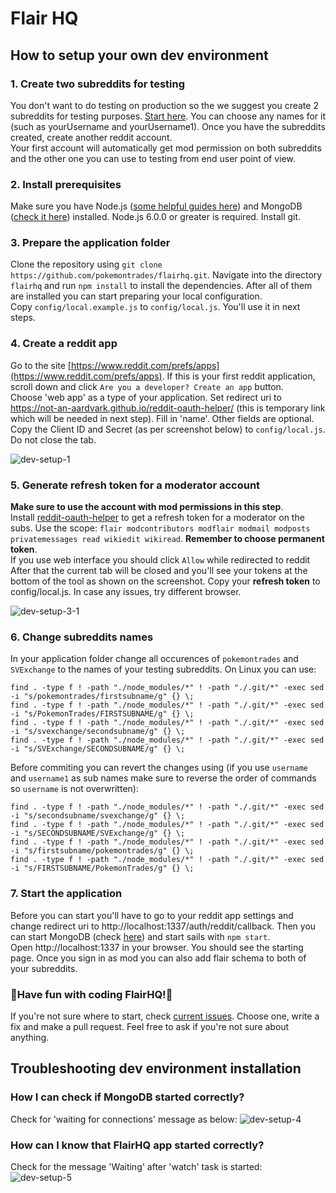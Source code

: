 # Flair HQ

## How to setup your own dev environment

### 1. Create two subreddits for testing

You don't want to do testing on production so the we suggest you create 2 subreddits for testing purposes. [Start here](https://www.reddit.com/subreddits/create). You can choose any names for it (such as yourUsername and yourUsername1). Once you have the subreddits created, create another reddit account.  
Your first account will automatically get mod permission on both subreddits and the other one you can use to testing from end user point of view.

### 2. Install prerequisites

   Make sure you have Node.js ([some helpful guides here](https://nodejs.org/en/download/package-manager/)) and MongoDB ([check it here](https://docs.mongodb.com/manual/installation/)) installed. Node.js 6.0.0 or greater is required. Install git.
   
### 3. Prepare the application folder 

   Clone the repository using `git clone https://github.com/pokemontrades/flairhq.git`. Navigate into the directory `flairhq` and run `npm install` to install the dependencies. After all of them are installed you can start preparing your local configuration.  
   Copy `config/local.example.js` to `config/local.js`. You'll use it in next steps.
   
### 4. Create a reddit app

   Go to the site [https://www.reddit.com/prefs/apps](https://www.reddit.com/prefs/apps). If this is your first reddit application, scroll down and click `Are you a developer? Create an app` button.  
   Choose 'web app' as a type of your application. Set redirect uri to https://not-an-aardvark.github.io/reddit-oauth-helper/ (this is temporary link which will be needed in next step). Fill in 'name'. Other fields are optional.  
   Copy the Client ID and Secret (as per screenshot below) to `config/local.js`. Do not close the tab.
   
   ![dev-setup-1](https://user-images.githubusercontent.com/15113729/31516749-e7a5bfc6-af99-11e7-92c4-1f3519aa0c41.png)


### 5. Generate refresh token for a moderator account

   **Make sure to use the account with mod permissions in this step**.  
   Install [reddit-oauth-helper](https://github.com/not-an-aardvark/reddit-oauth-helper) to get a refresh token for a moderator on the subs. Use the scope: `flair modcontributors modflair modmail modposts privatemessages read wikiedit wikiread`. **Remember to choose permanent token**.  
   If you use web interface you should click `Allow` while redirected to reddit  
   After that the current tab will be closed and you'll see your tokens at the bottom of the tool as shown on the screenshot. Copy your **refresh token** to config/local.js. In case any issues, try different browser.
   
  
   ![dev-setup-3-1](https://user-images.githubusercontent.com/15113729/31516886-528e0596-af9a-11e7-9dd8-509fa469d0b6.png)
	
### 6. Change subreddits names

   In your application folder change all occurences of `pokemontrades` and `SVExchange` to the names of your testing subreddits. On Linux you can use:
   
   ```
   find . -type f ! -path "./node_modules/*" ! -path "./.git/*" -exec sed -i "s/pokemontrades/firstsubname/g" {} \;
   find . -type f ! -path "./node_modules/*" ! -path "./.git/*" -exec sed -i "s/PokemonTrades/FIRSTSUBNAME/g" {} \;
   find . -type f ! -path "./node_modules/*" ! -path "./.git/*" -exec sed -i "s/svexchange/secondsubname/g" {} \;
   find . -type f ! -path "./node_modules/*" ! -path "./.git/*" -exec sed -i "s/SVExchange/SECONDSUBNAME/g" {} \;
   ```

   Before commiting you can revert the changes using (if you use `username` and `username1` as sub names make sure to reverse the order of commands so `username` is not overwritten):
   ```
   find . -type f ! -path "./node_modules/*" ! -path "./.git/*" -exec sed -i "s/secondsubname/svexchange/g" {} \;
   find . -type f ! -path "./node_modules/*" ! -path "./.git/*" -exec sed -i "s/SECONDSUBNAME/SVExchange/g" {} \;
   find . -type f ! -path "./node_modules/*" ! -path "./.git/*" -exec sed -i "s/firstsubname/pokemontrades/g" {} \;
   find . -type f ! -path "./node_modules/*" ! -path "./.git/*" -exec sed -i "s/FIRSTSUBNAME/PokemonTrades/g" {} \;
   ```


### 7. Start the application

   Before you can start you'll have to go to your reddit app settings and change redirect uri to http://localhost:1337/auth/reddit/callback. Then you can start MongoDB (check [here](https://docs.mongodb.com/manual/tutorial/manage-mongodb-processes/)) and start sails with `npm start`.  
   Open http://localhost:1337 in your browser. You should see the starting page. Once you sign in as mod you can also add flair schema to both of your subreddits.
	
### :tada:Have fun with coding FlairHQ!:tada:

   If you're not sure where to start, check [current issues](https://github.com/pokemontrades/flairhq/issues). Choose one, write a fix and make a pull request. Feel free to ask if you're not sure about anything.

## Troubleshooting dev environment installation

### How I can check if MongoDB started correctly?
Check for 'waiting for connections' message as below:
![dev-setup-4](https://user-images.githubusercontent.com/15113729/31516787-08c06e72-af9a-11e7-8472-b5222c23dc02.png)

### How can I know that FlairHQ app started correctly?
Check for the message 'Waiting' after 'watch' task is started:
![dev-setup-5](https://user-images.githubusercontent.com/15113729/31516795-0d06f46a-af9a-11e7-9aca-efb808a9d2bf.png)
